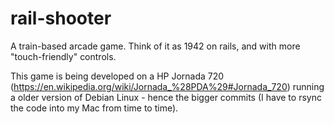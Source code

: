 # rail-shooter
A train-based arcade game.
Think of it as 1942 on rails, and with more "touch-friendly" controls.

This game is being developed on a HP Jornada 720 (https://en.wikipedia.org/wiki/Jornada_%28PDA%29#Jornada_720) running a older version of Debian Linux - hence the bigger commits (I have to rsync the code into my Mac from time to time).
